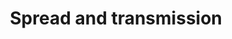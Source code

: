 ---
banner:
  content: 'You can set this component to ''display: true'' to show a banner at the
    top of the page.'
  display: false
  heading: This is a place to place urgent information
layout: category
name: spread-transmission
owner: CDC
questions:
- how-does-the-virus-spread
- can-someone-who-has-had-covid-19-spread-the-illness-to-others
- what-is-community-spread
- around-someone-who-is-close-contact
- exposed-but-negative-test-still-quarantine
- exposed-but-feel-fine
- close-contact-will-i-be-tested
- when-can-i-be-around-others-after-having-covid-19
- what-do-i-do-if-exposed-to-covid-19
- what-is-contact-tracing
- what-happens-contact-tracing-diagnosed
- who-is-close-contact
- close-contact-if-wearing-mask
- covid-19-digital-tool-secure-health-info
- personal-info-contact-tracing
- required-download-contact-tracing-app
- national-app-contact-tracing
- contact-tracer-asked-for-confidential-information
- avoid-contact-tracing-scam
- am-i-at-risk-for-covid-19-from-packages-or-products-shipping-from-china
- can-mosquitoes-spread-covid19
- can-the-virus-be-transmitted-by-blood-transfusion
- can-i-get-coronavirus-from-food
- can-the-virus-that-causes-covid-19-be-spread-through-food
- will-warm-weather-stop-the-outbreak-of-covid-19
- can-the-covid-19-virus-spread-through-sewerage-systems
- can-the-covid-19-virus-spread-through-drinking-water
- can-the-covid-19-virus-spread-through-pools-and-hot-tubs
- if-utility-issued-boil-water-advisory-can-i-use-tap-water-to-wash-hands
- is-the-covid-19-virus-found-in-feces
- additional-information-about-water-transmission-and-covid-19
- can-i-get-covid-19-from-my-pets
- should-avoid-contact-with-pets
- what-precautions-with-imported-animals
- can-bats-in-us-get-covid19-and-spread-it-to-people
- can-wild-animals-spread-covid19-to-people-and-pets
- am-i-at-risk-touch-body
- how-to-safely-handle-belongings-of-someone-died-from-covid-19
- is-5g-phone-technology-linked
- can-sanitizing-tunnels-be-used-to-prevent-spread
- should-sidewalks-and-roads-be-disinfected-to-prevent-covid-19
redirect_from:
- /spread/
- /water-transmission/
- /protect-yourself/has-anyone-in-united-states-gotten-infected/
- /protect-yourself/how-many-cases-are-there-in-the-us/
title: Spread and transmission
---